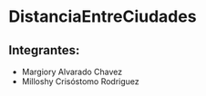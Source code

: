 # DistanciaEntreCiudades
## Integrantes:
- Margiory Alvarado Chavez
- Milloshy Crisóstomo Rodriguez
